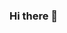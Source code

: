 ### Hi there 👋

<!--
**leugimlenipse/leugimlenipse** is a ✨ _special_ ✨ repository because its `README.md` (this file) appears on your GitHub profile.

Here are some ideas to get you started:

- 🔭 I’m currently working on ... New project ideas
- 🌱 I’m currently learning ... JavaScript, Django
- 👯 I’m looking to collaborate on ... Any project that i can help on
- 🤔 I’m looking for help with ...
- 💬 Ask me about ...
- 📫 How to reach me: ... miguele2141@gmail.com
- 😄 Pronouns: ...
- ⚡ Fun fact: ... I have a broken teeth
-->
